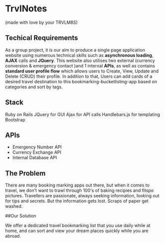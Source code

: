 # TrvlNotes
(made with love by your TRVLM8S)

## Techical Requirements

As a group project, it is our aim to produce a single page application website using numerous  technical skills such as **asynchronous loading**, **AJAX** calls and **JQuery**. This website also utilises two external (currency conversion & emergency contact )and 1 internal **APIs**, as well as contains **standard user profile flow** which allows users to Create, View, Update and Delete (CRUD) their profile. In addition to that, Users can add cards of a desired travel destination to this bookmarking-bucketlisting-app based on categories and sort by tags. 


## Stack

Ruby on Rails 
JQuery for GUI
Ajax for API calls
Handlebars.js for templating
Bootstrap 

## APIs

- Emergency Number API
- Currency Exchange API
- Internal Database API

## The Problem

There are many booking marking apps out there, but when it comes to travel, we don't want to trawl through 100's of baking recipies and fitspo pictures. Travellers are passionate, always seeking information, looking out for tips and secrets. But the information gets lost. Scraps of paper get washed.

##Our Solution

We offer a dedicated travel bookmarking list that you use daily while at home, and can sort and view your dream places quickly while you are abroad.
